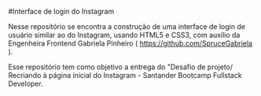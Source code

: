 #Interface de login do Instagram

 Nesse repositório se encontra a construção de uma interface de login de usuário similar ao do Instagram, usando HTML5 e CSS3, com auxílio da Engenheira Frontend Gabriela Pinheiro ( https://github.com/SpruceGabriela ).
 
 Esse repositório tem como objetivo a entrega do "Desafio de projeto/ Recriando à página inicial do Instagram - Santander Bootcamp Fullstack Developer.
